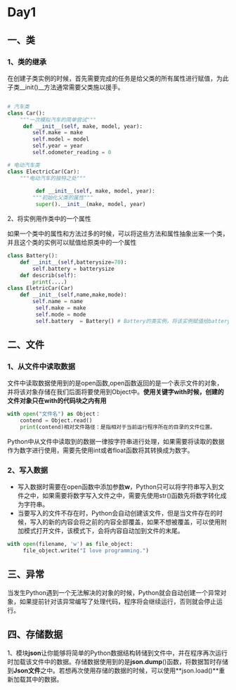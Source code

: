 # Day1

## 一、类

### 1、类的继承

在创建子类实例的时候，首先需要完成的任务是给父类的所有属性进行赋值，为此子类__init()__方法通常需要父类施以援手。

```Python

# 汽车类
class Car(): 
    """一次模拟汽车的简单尝试""" 
     def __init__(self, make, model, year): 
        self.make = make 
        self.model = model 
        self.year = year 
        self.odometer_reading = 0 
```

```python
# 电动汽车类
class ElectricCar(Car): 
    """电动汽车的独特之处""" 
     
         def __init__(self, make, model, year): 
        """初始化父类的属性""" 
         super().__init__(make, model, year)
```

2、将实例用作类中的一个属性

如果一个类中的属性和方法过多的时候，可以将这些方法和属性抽象出来一个类，并且这个类的实例可以赋值给原类中的一个属性

```python
class Battery():
	def __init__(self,batterysize=70):
        self.battery = batterysize
    def describ(self):
		print(....)
class EletricCar(Car)
	def __init__(self,name,make,mode):
		self.name = name
         self.make = make
         self.mode = mode
         self.battery  = Battery() # Battery的类实例，将该实例赋值给battery属性，就可以通过该属性调用实例中的属性和方法。
```



## 二、文件

### 1、从文件中读取数据

文件中读取数据使用到的是open函数,open函数返回的是一个表示文件的对象，并将该对象存储在我们后面将要使用到Object中。**使用关键字with时候，创建的文件对象只在with的代码块之内有用**

```python
with open("文件名") as Object：
	contend = Object.read()
    print(contend)相对文件路径：是指相对于当前运行程序所在的目录的文件位置。
```

Python中从文件中读取到的数据一律按字符串进行处理，如果需要将读取的数据作为数字进行使用，需要先使用int或者float函数将其转换成为数字。

### 2、写入数据

* 写入数据时需要在open函数中添加参数**w**，Python只可以将字符串写入到文件之中，如果需要将数字写入文件之中，需要先使用str()函数先将数字转化成为字符串。
* 当要写入的文件不存在时，Python会自动创建该文件，但是当文件存在的时候，写入的新的内容会将之前的内容全部覆盖，如果不想被覆盖，可以使用附加模式打开文件，该模式下，会将内容自动加到文件的末尾。

```python
with open(filename, 'w') as file_object: 
     file_object.write("I love programming.") 
```

## 三、异常

当发生Python遇到一个无法解决的对象的时候，Python就会自动创建一个异常对象，如果提前针对该异常编写了处理代码，程序将会继续运行，否则就会停止运行。

## 四、存储数据

1、模块**json**让你能够将简单的Python数据结构转储到文件中，并在程序再次运行时加载该文件中的数据。存储数据使用到的是**json.dump**()函数，将数据暂时存储到**Json文件**之中。若想再次使用存储的数据的时候，可以使用**json.load()**重新加载其中的数据。